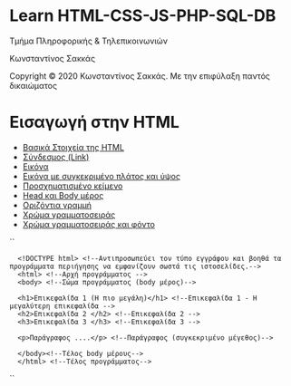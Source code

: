 <html>
<body>
<h1> Learn HTML-CSS-JS-PHP-SQL-DB</h1>
<p> Τμήμα Πληροφορικής & Τηλεπικοινωνιών </p>
<p> Κωνσταντίνος Σακκάς</p>
  <p>Copyright © 2020 Κωνσταντίνος Σακκάς. Με την επιφύλαξη παντός δικαιώματος</p>
  <h1></h1>

<h1>Εισαγωγή στην HTML</h1>
<ul>

<li><a href="./Code greek/basic_1.html" target="_blank">Βασικά Στοιχεία της HTML </a></li>
<li><a href="./Code greek/ahref.html">Σύνδεσμος (Link)</a></li>
<li><a href="./Code greek/img.html">Εικόνα</a></li>
<li><a href="./Code greek/img_with_size.html">Εικόνα με συγκεκριμένο πλάτος και ύψος</a></li>
<li><a href="./Code greek/pre.html">Προσχηματισμένο κείμενο</a></li>
<li><a href="./Code greek/head_and_body.html">Head και Body μέρος</a></li>
<li><a href="./Code greek/hr.html">Οριζόντια γραμμή</a></li>
<li><a href="./Code greek/style_color.html">Χρώμα γραμματοσειράς</a></li>
<li><a href="./Code greek/background_color.html">Χρώμα γραμματοσειράς και φόντο</a></li>



</ul>
</body>
</html>

 ``   
      <!--Copyright © 2020 Κωνσταντίνος Σακκάς. Με την επιφύλαξη παντός δικαιώματος.
      Τμήμα Πληροφορικής & Τηλεπικοινωνιών - Πανεπιστήμιο Ιωαννίνων -->
      
      <!DOCTYPE html> <!--Αντιπροσωπεύει τον τύπο εγγράφου και βοηθά τα προγράμματα περιήγησης να εμφανίζουν σωστά τις ιστοσελίδες.-->
      <html> <!--Αρχή πρoγράμματος -->
      <body> <!--Σώμα προγράμματος (body μέρος)-->

      <h1>Επικεφαλίδα 1 (Η πιο μεγάλη)</h1> <!--Επικεφαλίδα 1 - Η μεγαλύτερη επικεφαλίδα -->
      <h2>Επικεφαλίδα 2 </h2> <!--Επικεφαλίδα 2 -->
      <h3>Επικεφαλίδα 3 </h3> <!--Επικεφαλίδα 3 -->

      <p>Παράγραφος ....</p> <!--Παράγραφος (συγκεκριμένο μέγεθος)-->
            
      </body><!--Τέλος body μέρους-->
      </html> <!--Τέλος προγράμματος-->
``
